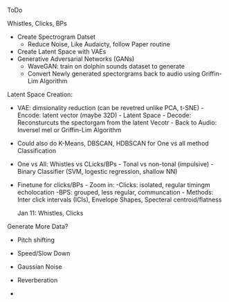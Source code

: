 ToDo

Whistles, Clicks, BPs
- Create Spectrogram Datset
    - Reduce Noise, Like Audaicty, follow Paper routine
- Create Latent Space with VAEs
- Generative Adversarial Networks (GANs)
    - WaveGAN: train on dolphin sounds dataset to generate
    - Convert Newly generated spectorgrams back to audio using Griffin-Lim Algorithm

Latent Space Creation:
- VAE: dimsionality reduction (can be revetred unlike PCA, t-SNE)
      - Encode: latent vector (maybe 32D)
      - Latent Space
      - Decode: Reconsturcuts the spectorgam from the latent Vecotr
      - Back to Audio: Inversel mel or Griffin-Lim Algorithm
- Could also do K-Means, DBSCAN, HDBSCAN for One vs all method
Classification
- One vs All: Whistles vs CLicks/BPs
      - Tonal vs non-tonal (impulsive)
      - Binary Classifier (SVM, logestic regression, shallow NN)
- Finetune for clicks/BPs
      - Zoom in:
        -Clicks: isolated, regular timingm echolocation
        -BPS:  grouped, less regular, communcation
      - Methods: Inter click intervals (ICIs), Envelope Shapes, Specteral centroid/flatness


  Jan 11: Whistles, Clicks
  


 
Generate More Data?
- Pitch shifting
- Speed/Slow Down
- Gaussian Noise
- Reverberation

- 
  
